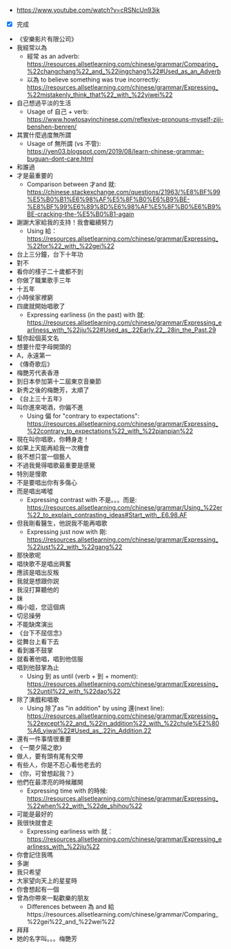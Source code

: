 - https://www.youtube.com/watch?v=cRSNcUn93ik
- [x] 完成

- 《安樂影片有限公司》
- 我經常以為
    - 經常 as an adverb: https://resources.allsetlearning.com/chinese/grammar/Comparing_%22changchang%22_and_%22jingchang%22#Used_as_an_Adverb
    - 以為 to believe something was true incorrectly: https://resources.allsetlearning.com/chinese/grammar/Expressing_%22mistakenly_think_that%22_with_%22yiwei%22
- 自己想過平淡的生活
    - Usage of 自己 + verb: https://www.howtosayinchinese.com/reflexive-pronouns-myself-ziji-benshen-benren/
- 其實什麼過度無所謂
    - Usage of 無所謂 (vs 不管): https://yen03.blogspot.com/2019/08/learn-chinese-grammar-buguan-dont-care.html
- 和誰過
- 才是最重要的
    - Comparison between 才and 就: https://chinese.stackexchange.com/questions/21963/%E8%BF%99%E5%B0%B1%E6%98%AF%E5%8F%B0%E6%B9%BE-%E8%BF%99%E6%89%8D%E6%98%AF%E5%8F%B0%E6%B9%BE-cracking-the-%E5%B0%B1-again
- 謝謝大家給我的支持！我會繼續努力
    - Using 給： https://resources.allsetlearning.com/chinese/grammar/Expressing_%22for%22_with_%22gei%22
- 台上三分鐘，台下十年功
- 對不
- 看你的樣子二十歲都不到
- 你做了職業歌手三年
- 十五年
- 小時侯家裡窮
- 四歲就開始唱歌了
    - Expressing earliness (in the past) with 就: https://resources.allsetlearning.com/chinese/grammar/Expressing_earliness_with_%22jiu%22#Used_as_.22Early.22_.28in_the_Past.29
- 幫你起個英文名
- 想要什麼字母開頭的
- A，永遠第一
- 《傳奇歌后》
- 梅艷芳代表香港
- 到日本參加第十二屆東京音樂節
- 新秀之後的梅艷芳，太順了
- 《台上三十五年》
- 叫你進來喝酒，你偏不進
    - Using 偏 for "contrary to expectations": https://resources.allsetlearning.com/chinese/grammar/Expressing_%22contrary_to_expectations%22_with_%22pianpian%22
- 現在叫你唱歌，你轉身走！
- 如果上天能再給我一次機會
- 我不想只當一個藝人
- 不過我覺得唱歌最重要是感覺
- 特別是慢歌
- 不是要唱出你有多傷心
- 而是唱出唏噓
    - Expressing contrast with 不是。。。而是: https://resources.allsetlearning.com/chinese/grammar/Using_%22er%22_to_explain_contrasting_ideas#Start_with_.E6.98.AF
- 但我剛看醫生，他説我不能再唱歌
    - Expressing just now with 剛: https://resources.allsetlearning.com/chinese/grammar/Expressing_%22just%22_with_%22gang%22
- 那快歌呢
- 唱快歌不是唱出興奮
- 應該是唱出反叛
- 我就是想跟你説
- 我沒打算聽他的
- 妹
- 梅小姐，您這個病
- 切忌操勞
- 不能缺席演出
- 《台下不屈信念》
- 從舞台上看下去
- 看到誰不鼓掌
- 就看著他唱，唱到他信服
- 唱到他鼓掌為止
    - Using 到 as until (verb + 到 + moment): https://resources.allsetlearning.com/chinese/grammar/Expressing_%22until%22_with_%22dao%22
- 除了演戲和唱歌
    - Using 除了as "in addition" by using 還(next line): https://resources.allsetlearning.com/chinese/grammar/Expressing_%22except%22_and_%22in_addition%22_with_%22chule%E2%80%A6_yiwai%22#Used_as_.22in_Addition.22
- 還有一件事情很重要
- 《一闋夕陽之歌》
- 做人，要有頭有尾有交帶
- 有些人，你是不忍心看他老去的
- 《你，可曾想起我？》
- 他們在最漂亮的時候離開
    - Expressing time with 的時候: https://resources.allsetlearning.com/chinese/grammar/Expressing_%22when%22_with_%22de_shihou%22
- 可能是最好的
- 我很快就會走
    - Expressing earliness with 就：https://resources.allsetlearning.com/chinese/grammar/Expressing_earliness_with_%22jiu%22
- 你會記住我嗎
- 多謝
- 我只希望
- 大家望向天上的星星時
- 你會想起有一個
- 曾為你帶來一點歡樂的朋友
    - Differences between 為 and 給https://resources.allsetlearning.com/chinese/grammar/Comparing_%22gei%22_and_%22wei%22
- 拜拜
- 她的名字叫。。。梅艷芳
